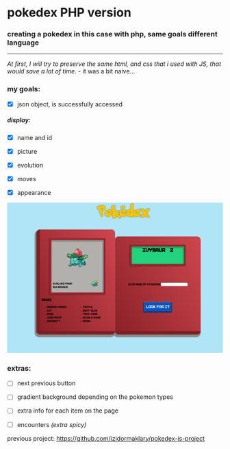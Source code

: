 # pokedex PHP version

### creating a pokedex in this case with php, same goals different language

---

*At first, I will try to preserve the same html, and css that i used with JS, that would save a lot of time.* - it was a bit naive...


### my goals:

- [x] json object, is successfully accessed 
  
##### display:
- [x] name and id
- [x] picture
- [x] evolution
- [x] moves
  

- [x] appearance




![screenshot](resources/img.png)

### extras:

- [ ] next previous button
- [ ] gradient background depending on the pokemon types
- [ ] extra info for each item on the page
- [ ] encounters *(extra spicy)*




previous project: https://github.com/izidormaklary/pokedex-js-project